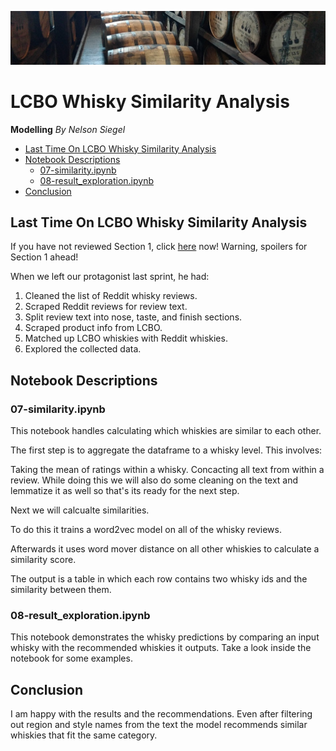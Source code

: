 ![Whisky Barrels](https://raw.githubusercontent.com/siegn/LCBOWhiskySimilarity/master/1%20-%20Data%20Gathering%20and%20Analysis/images/woodford_small.png)
# LCBO Whisky Similarity Analysis
**Modelling**
*By Nelson Siegel*

* [Last Time On LCBO Whisky Similarity Analysis](#last-time-on-lcbo-whisky-similarity-analysis)
* [Notebook Descriptions](#notebook-descriptions)
    + [07-similarity.ipynb](#07-similarityipynb)
    + [08-result_exploration.ipynb](#08-result_explorationipynb)
* [Conclusion](#conclusion)

## Last Time On LCBO Whisky Similarity Analysis

If you have not reviewed Section 1, click [here](https://github.com/siegn/LCBOWhiskySimilarity/tree/master/1%20-%20Data%20Gathering%20and%20Analysis) now! Warning, spoilers for Section 1 ahead!

When we left our protagonist last sprint, he had:

1. Cleaned the list of Reddit whisky reviews.
2. Scraped Reddit reviews for review text.
3. Split review text into nose, taste, and finish sections.
4. Scraped product info from LCBO.
5. Matched up LCBO whiskies with Reddit whiskies.
6. Explored the collected data.

## Notebook Descriptions

### 07-similarity.ipynb

This notebook handles calculating which whiskies are similar to each other.

The first step is to aggregate the dataframe to a whisky level. This involves:

Taking the mean of ratings within a whisky.
Concacting all text from within a review.
While doing this we will also do some cleaning on the text and lemmatize it as well so that's its ready for the next step.

Next we will calcualte similarities.

To do this it trains a word2vec model on all of the whisky reviews.

Afterwards it uses word mover distance on all other whiskies to calculate a similarity score.

The output is a table in which each row contains two whisky ids and the similarity between them.

### 08-result_exploration.ipynb

This notebook demonstrates the whisky predictions by comparing an input whisky with the recommended whiskies it outputs. Take a look inside the notebook for some examples.

## Conclusion

I am happy with the results and the recommendations. Even after filtering out region and style names from the text the model recommends similar whiskies that fit the same category.
